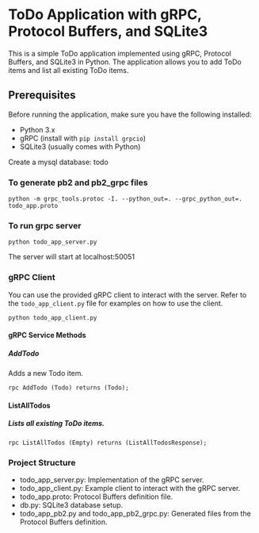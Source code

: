 # ToDo Application with gRPC, Protocol Buffers, and SQLite3

This is a simple ToDo application implemented using gRPC, Protocol Buffers, and SQLite3 in Python. The application allows you to add ToDo items and list all existing ToDo items.

## Prerequisites

Before running the application, make sure you have the following installed:

- Python 3.x
- gRPC (install with `pip install grpcio`)
- SQLite3 (usually comes with Python)

Create a mysql database: todo

### To generate pb2 and pb2_grpc files

`python -m grpc_tools.protoc -I. --python_out=. --grpc_python_out=. todo_app.proto`

### To run grpc server

`python todo_app_server.py`

The server will start at localhost:50051

### gRPC Client

You can use the provided gRPC client to interact with the server. Refer to the `todo_app_client.py` file for examples on how to use the client.

`python todo_app_client.py`

#### gRPC Service Methods

##### AddTodo

Adds a new Todo item.

`rpc AddTodo (Todo) returns (Todo);`

#### ListAllTodos

##### Lists all existing ToDo items.

`rpc ListAllTodos (Empty) returns (ListAllTodosResponse);`

### Project Structure

- todo_app_server.py: Implementation of the gRPC server.
- todo_app_client.py: Example client to interact with the gRPC server.
- todo_app.proto: Protocol Buffers definition file.
- db.py: SQLite3 database setup.
- todo_app_pb2.py and todo_app_pb2_grpc.py: Generated files from the Protocol Buffers definition.

